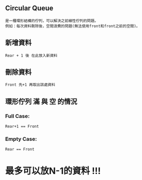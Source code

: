 ## Circular Queue  
```
是一種環形結構的佇列，可以解決之前線性佇列的問題。
例如：每次資料刪除後，空間浪費的問題(無法使用front和front之前的空間)。
```  
## 新增資料
```
Rear + 1 後 在此放入新資料
```
## 刪除資料
```
Front 先+1 再取出該處資料
```
## 環形佇列 滿 與 空 的情況

### Full Case:
```
Rear+1 == Front
```
### Empty Case:
```
Rear == Front
```
# 最多可以放N-1的資料 !!! 

